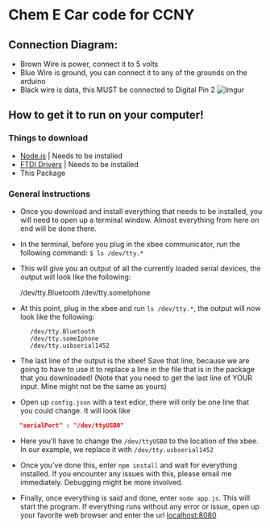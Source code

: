# Chem E Car code for CCNY
## Connection Diagram:
   - Brown Wire is power, connect it to 5 volts
   - Blue Wire is ground, you can connect it to any of the grounds on the arduino
   - Black wire is data, this MUST be connected to Digital Pin 2
   ![Imgur](http://i.imgur.com/HwSAlQ4.jpg?1)

## How to get it to run on your computer!

### Things to download
   - [Node.js](www.nodejs.org) | Needs to be installed
   - [FTDI Drivers](http://www.ftdichip.com/Drivers/VCP.htm) | Needs to be installed
   - This Package

### General Instructions
-  Once you download and install everything that needs to be installed, you will need to open up a terminal window. Almost everything from here on end will be done there.

-  In the terminal, before you plug in the xbee communicator, run the following command: `$ ls /dev/tty.*`

-  This will give you an output of all the currently loaded serial devices, the output will look like the following:

      /dev/tty.Bluetooth
      /dev/tty.someIphone
    
- At this point, plug in the xbee and run `ls /dev/tty.*`, the output will now look like the following:

```
      /dev/tty.Bluetooth
      /dev/tty.someIphone
      /dev/tty.usbserial1452
```  
- The last line of the output is the xbee! Save that line, because we are going to have to use it to replace a line in the file that is in the package that you downloaded! (Note that you need to get the last line of YOUR input. Mine might not be the same as yours)

- Open up `config.json` with a text edior, there will only be one line that you could change. It will look like

``` JSON
   "serialPort" : "/dev/ttyUSB0"
```

- Here you'll have to change the `/dev/ttyUSB0` to the location of the xbee. In our example, we replace it with `/dev/tty.usbserial1452`

- Once you've done this, enter `npm install` and wait for everything installed. If you encounter any issues with this, please email me immediately. Debugging might be more involved.

- Finally, once everything is said and done, enter `node app.js`. This will start the program. If everything runs without any error or issue, open up your favorite web browser and enter the url [localhost:8080](http://localhost:8080)

      
